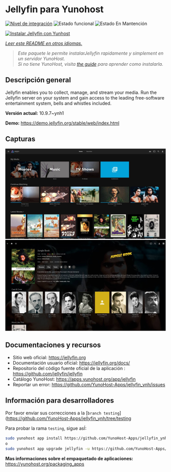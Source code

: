 <!--
Este archivo README esta generado automaticamente<https://github.com/YunoHost/apps/tree/master/tools/readme_generator>
No se debe editar a mano.
-->

# Jellyfin para Yunohost

[![Nivel de integración](https://dash.yunohost.org/integration/jellyfin.svg)](https://ci-apps.yunohost.org/ci/apps/jellyfin/) ![Estado funcional](https://ci-apps.yunohost.org/ci/badges/jellyfin.status.svg) ![Estado En Mantención](https://ci-apps.yunohost.org/ci/badges/jellyfin.maintain.svg)

[![Instalar Jellyfin con Yunhost](https://install-app.yunohost.org/install-with-yunohost.svg)](https://install-app.yunohost.org/?app=jellyfin)

*[Leer este README en otros idiomas.](./ALL_README.md)*

> *Este paquete le permite instalarJellyfin rapidamente y simplement en un servidor YunoHost.*  
> *Si no tiene YunoHost, visita [the guide](https://yunohost.org/install) para aprender como instalarla.*

## Descripción general

Jellyfin enables you to collect, manage, and stream your media. Run the Jellyfin server on your system and gain access to the leading free-software entertainment system, bells and whistles included.


**Versión actual:** 10.9.7~ynh1

**Demo:** <https://demo.jellyfin.org/stable/web/index.html>

## Capturas

![Captura de Jellyfin](./doc/screenshots/jellyfin-1.jpg)
![Captura de Jellyfin](./doc/screenshots/jellyfin-2.jpg)

## Documentaciones y recursos

- Sitio web oficial: <https://jellyfin.org>
- Documentación usuario oficial: <https://jellyfin.org/docs/>
- Repositorio del código fuente oficial de la aplicación : <https://github.com/jellyfin/jellyfin>
- Catálogo YunoHost: <https://apps.yunohost.org/app/jellyfin>
- Reportar un error: <https://github.com/YunoHost-Apps/jellyfin_ynh/issues>

## Información para desarrolladores

Por favor enviar sus correcciones a la [`branch testing`](https://github.com/YunoHost-Apps/jellyfin_ynh/tree/testing

Para probar la rama `testing`, sigue asÍ:

```bash
sudo yunohost app install https://github.com/YunoHost-Apps/jellyfin_ynh/tree/testing --debug
o
sudo yunohost app upgrade jellyfin -u https://github.com/YunoHost-Apps/jellyfin_ynh/tree/testing --debug
```

**Mas informaciones sobre el empaquetado de aplicaciones:** <https://yunohost.org/packaging_apps>
